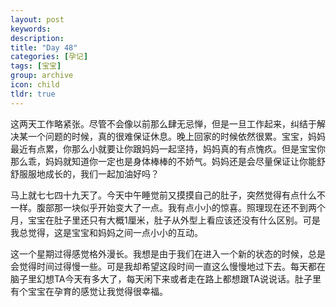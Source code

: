 ```yaml
---
layout: post
keywords: 
description: 
title: "Day 48"
categories: [孕记]
tags: [宝宝]
group: archive
icon: child
tldr: true
---
```


这两天工作略紧张。尽管不会像以前那么肆无忌惮，但是一旦工作起来，纠结于解决某一个问题的时候，真的很难保证休息。晚上回家的时候依然很累。宝宝，妈妈最近有点累，你那么小就要让你跟妈妈一起坚持，妈妈真的有点愧疚。但是宝宝你那么乖，妈妈就知道你一定也是身体棒棒的不娇气。妈妈还是会尽量保证让你能舒舒服服地成长的，我们一起加油好吗？

马上就七七四十九天了。今天中午睡觉前又摸摸自己的肚子，突然觉得有点什么不一样。腹部那一块似乎开始变大了一点。我有点小小的惊喜。照理现在还不到两个月，宝宝在肚子里还只有大概1厘米，肚子从外型上看应该还没有什么区别。可是我总觉得，这是宝宝和妈妈之间一点小小的互动。

这一个星期过得感觉格外漫长。我想是由于我们在进入一个新的状态的时候，总是会觉得时间过得慢一些。可是我却希望这段时间一直这么慢慢地过下去。每天都在脑子里幻想TA今天有多大了，每天闲下来或者走在路上都想跟TA说说话。肚子里有个宝宝在孕育的感觉让我觉得很幸福。